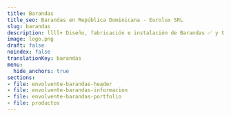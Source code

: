 ```yaml
---
title: Barandas
title_seo: Barandas en República Dominicana - Eurolux SRL
slug: barandas
description: llll➤ Diseño, fabricación e instalación de Barandas ✅ y todo tipo de envolvente y fachada ligera para su proyecto.
image: logo.png
draft: false
noindex: false
translationKey: barandas
menu:
  hide_anchors: true
sections:
- file: envolvente-barandas-header
- file: envolvente-barandas-informacion
- file: envolvente-barandas-portfolio
- file: productos
---
```

